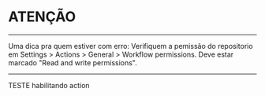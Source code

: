 # ATENÇÃO

***
Uma dica pra quem estiver com erro: Verifiquem a pemissão do repositorio em Settings > Actions > General > Workflow permissions. Deve estar marcado "Read and write permissions".
***


TESTE habilitando action
